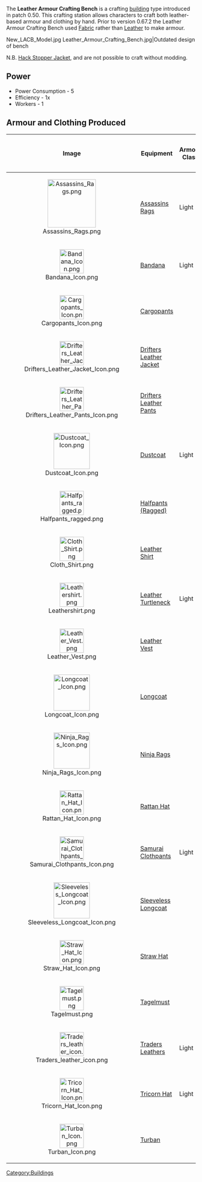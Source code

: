 The **Leather Armour Crafting Bench** is a crafting
[building](Buildings_List.md "wikilink") type introduced in patch 0.50.
This crafting station allows characters to craft both leather-based
armour and clothing by hand. Prior to version 0.67.2 the Leather Armour
Crafting Bench used [Fabric](Fabrics.md "wikilink") rather than
[Leather](Leather.md "wikilink") to make armour.

New_LACB_Model.jpg Leather_Armour_Crafting_Bench.jpg\|Outdated design of
bench

N.B. [Hack Stopper Jacket](Hack_Stopper_Jacket.md "wikilink"), [](Hack_Stopper_Pants.md) and [](Sleeveless_Dustcoat.md) are not possible to craft
without modding.

## Power

- Power Consumption - 5
- Efficiency - 1x
- Workers - 1

## Armour and Clothing Produced

<table>
<thead>
<tr class="header">
<th><p>Image</p></th>
<th><p>Equipment</p></th>
<th><p>Armour Class</p></th>
<th><p>Material Type</p></th>
<th><p>Resources needed to craft</p></th>
<th><p>Crafting Time</p></th>
<th><p>Research</p></th>
</tr>
</thead>
<tbody>
<tr class="odd">
<td style="text-align: center;"><figure>
<img src="Assassins_Rags.png" title="Assassins_Rags.png" width="128"
height="128" />
<figcaption>Assassins_Rags.png</figcaption>
</figure></td>
<td><p><a href="Assassins_Rags" title="wikilink">Assassins
Rags</a></p></td>
<td><p>Light</p></td>
<td><p>Leather</p></td>
<td><p>2.125 Leather + 0.425 Fabrics</p></td>
<td><p>2.7625 hours</p></td>
<td><p>Blueprint</p></td>
</tr>
<tr class="even">
<td style="text-align: center;"><figure>
<img src="Bandana_Icon.png" title="Bandana_Icon.png" width="64"
height="64" />
<figcaption>Bandana_Icon.png</figcaption>
</figure></td>
<td><p><a href="Bandana" title="wikilink">Bandana</a></p></td>
<td><p>Light</p></td>
<td><p>Cloth</p></td>
<td><p>0.4 Fabrics</p></td>
<td><p>0.312 hours</p></td>
<td><p><a href="Hats_and_Headgear_(Tech)" title="wikilink">Hats and
Headgear (Tech)</a></p></td>
</tr>
<tr class="odd">
<td style="text-align: center;"><figure>
<img src="Cargopants_Icon.png" title="Cargopants_Icon.png" width="64"
height="64" />
<figcaption>Cargopants_Icon.png</figcaption>
</figure></td>
<td><p><a href="Cargopants" title="wikilink">Cargopants</a></p></td>
<td></td>
<td></td>
<td></td>
<td></td>
<td></td>
</tr>
<tr class="even">
<td style="text-align: center;"><figure>
<img src="Drifters_Leather_Jacket_Icon.png"
title="Drifters_Leather_Jacket_Icon.png" width="64" height="64" />
<figcaption>Drifters_Leather_Jacket_Icon.png</figcaption>
</figure></td>
<td><p><a href="Drifters_Leather_Jacket" title="wikilink">Drifters
Leather Jacket</a></p></td>
<td></td>
<td></td>
<td></td>
<td></td>
<td></td>
</tr>
<tr class="odd">
<td style="text-align: center;"><figure>
<img src="Drifters_Leather_Pants_Icon.png"
title="Drifters_Leather_Pants_Icon.png" width="64" height="64" />
<figcaption>Drifters_Leather_Pants_Icon.png</figcaption>
</figure></td>
<td><p><a href="Drifters_Leather_Pants" title="wikilink">Drifters
Leather Pants</a></p></td>
<td></td>
<td></td>
<td></td>
<td></td>
<td></td>
</tr>
<tr class="even">
<td style="text-align: center;"><figure>
<img src="Dustcoat_Icon.png" title="Dustcoat_Icon.png" width="96"
height="96" />
<figcaption>Dustcoat_Icon.png</figcaption>
</figure></td>
<td><p><a href="Dustcoat" title="wikilink">Dustcoat</a></p></td>
<td><p>Light</p></td>
<td><p>Leather</p></td>
<td><p>5.95 Leather + 1.19 Fabrics</p></td>
<td><p>7.735 hours</p></td>
<td><p>Blueprint</p></td>
</tr>
<tr class="odd">
<td style="text-align: center;"><figure>
<img src="Halfpants_ragged.png" title="Halfpants_ragged.png" width="64"
height="64" />
<figcaption>Halfpants_ragged.png</figcaption>
</figure></td>
<td><p><a href="Halfpants_(ragged)" title="wikilink">Halfpants
(Ragged)</a></p></td>
<td></td>
<td></td>
<td></td>
<td></td>
<td></td>
</tr>
<tr class="even">
<td style="text-align: center;"><figure>
<img src="Cloth_Shirt.png" title="Cloth_Shirt.png" width="64"
height="64" />
<figcaption>Cloth_Shirt.png</figcaption>
</figure></td>
<td><p><a href="Leather_Shirt" title="wikilink">Leather
Shirt</a></p></td>
<td></td>
<td></td>
<td></td>
<td></td>
<td><p>Research needed.</p></td>
</tr>
<tr class="odd">
<td style="text-align: center;"><figure>
<img src="Leathershirt.png" title="Leathershirt.png" width="64"
height="64" />
<figcaption>Leathershirt.png</figcaption>
</figure></td>
<td><p><a href="Leather_Turtleneck" title="wikilink">Leather
Turtleneck</a></p></td>
<td><p>Light</p></td>
<td><p>Leather</p></td>
<td><p>4.3 Leather + 0.86 Fabrics</p></td>
<td><p>16.77 hours</p></td>
<td></td>
</tr>
<tr class="even">
<td style="text-align: center;"><figure>
<img src="Leather_Vest.png" title="Leather_Vest.png" width="64"
height="64" />
<figcaption>Leather_Vest.png</figcaption>
</figure></td>
<td><p><a href="Leather_Vest" title="wikilink">Leather Vest</a></p></td>
<td></td>
<td></td>
<td></td>
<td></td>
<td><p>Research needed.</p></td>
</tr>
<tr class="odd">
<td style="text-align: center;"><figure>
<img src="Longcoat_Icon.png" title="Longcoat_Icon.png" width="96"
height="96" />
<figcaption>Longcoat_Icon.png</figcaption>
</figure></td>
<td><p><a href="Longcoat" title="wikilink">Longcoat</a></p></td>
<td></td>
<td></td>
<td></td>
<td></td>
<td></td>
</tr>
<tr class="even">
<td style="text-align: center;"><figure>
<img src="Ninja_Rags_Icon.png" title="Ninja_Rags_Icon.png" width="96"
height="96" />
<figcaption>Ninja_Rags_Icon.png</figcaption>
</figure></td>
<td><p><a href="Ninja_Rags" title="wikilink">Ninja Rags</a></p></td>
<td></td>
<td></td>
<td></td>
<td></td>
<td></td>
</tr>
<tr class="odd">
<td style="text-align: center;"><figure>
<img src="Rattan_Hat_Icon.png" title="Rattan_Hat_Icon.png" width="64"
height="64" />
<figcaption>Rattan_Hat_Icon.png</figcaption>
</figure></td>
<td><p><a href="Rattan_Hat" title="wikilink">Rattan Hat</a></p></td>
<td></td>
<td></td>
<td></td>
<td></td>
<td><p>Available from start.</p></td>
</tr>
<tr class="even">
<td style="text-align: center;"><figure>
<img src="Samurai_Clothpants_Icon.png"
title="Samurai_Clothpants_Icon.png" width="64" height="64" />
<figcaption>Samurai_Clothpants_Icon.png</figcaption>
</figure></td>
<td><p><a href="Samurai_Clothpants" title="wikilink">Samurai
Clothpants</a></p></td>
<td><p>Light</p></td>
<td><p>Leather</p></td>
<td><p>2.5 Leather + 0.5 Fabrics</p></td>
<td><p>1.4625 hours</p></td>
<td><p>Blueprint</p></td>
</tr>
<tr class="odd">
<td style="text-align: center;"><figure>
<img src="Sleeveless_Longcoat_Icon.png"
title="Sleeveless_Longcoat_Icon.png" width="96" height="96" />
<figcaption>Sleeveless_Longcoat_Icon.png</figcaption>
</figure></td>
<td><p><a href="Sleeveless_Longcoat" title="wikilink">Sleeveless
Longcoat</a></p></td>
<td></td>
<td></td>
<td></td>
<td></td>
<td></td>
</tr>
<tr class="even">
<td style="text-align: center;"><figure>
<img src="Straw_Hat_Icon.png" title="Straw_Hat_Icon.png" width="64"
height="64" />
<figcaption>Straw_Hat_Icon.png</figcaption>
</figure></td>
<td><p><a href="Straw_Hat" title="wikilink">Straw Hat</a></p></td>
<td></td>
<td></td>
<td></td>
<td></td>
<td></td>
</tr>
<tr class="odd">
<td style="text-align: center;"><figure>
<img src="Tagelmust.png" title="Tagelmust.png" width="64" height="64" />
<figcaption>Tagelmust.png</figcaption>
</figure></td>
<td><p><a href="Tagelmust" title="wikilink">Tagelmust</a></p></td>
<td></td>
<td></td>
<td></td>
<td></td>
<td><p>Available from start.</p></td>
</tr>
<tr class="even">
<td style="text-align: center;"><figure>
<img src="Traders_leather_icon.png" title="Traders_leather_icon.png"
width="64" height="64" />
<figcaption>Traders_leather_icon.png</figcaption>
</figure></td>
<td><p><a href="Traders_Leathers" title="wikilink">Traders
Leathers</a></p></td>
<td><p>Light</p></td>
<td><p>Leather</p></td>
<td><p>3.1 Leather + 0.62 Fabric</p></td>
<td><p>4.03 hours</p></td>
<td><p>Available from start.</p></td>
</tr>
<tr class="odd">
<td style="text-align: center;"><figure>
<img src="Tricorn_Hat_Icon.png" title="Tricorn_Hat_Icon.png" width="64"
height="64" />
<figcaption>Tricorn_Hat_Icon.png</figcaption>
</figure></td>
<td><p><a href="Tricorn_Hat" title="wikilink">Tricorn Hat</a></p></td>
<td><p>Light</p></td>
<td></td>
<td><p>0.6 leather and 0.12 fabric.</p></td>
<td></td>
<td><p>Research needed.</p></td>
</tr>
<tr class="even">
<td style="text-align: center;"><figure>
<img src="Turban_Icon.png" title="Turban_Icon.png" width="64"
height="64" />
<figcaption>Turban_Icon.png</figcaption>
</figure></td>
<td><p><a href="Turban" title="wikilink">Turban</a></p></td>
<td></td>
<td></td>
<td></td>
<td></td>
<td><p>Available from start.</p></td>
</tr>
</tbody>
</table>

[Category:Buildings](Category:Buildings "wikilink")